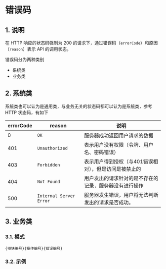 # 错误码

## 1. 说明

在 HTTP 响应的状态码强制为 200 的请求下，通过错误码（`errorCode`）和原因（`reason`）表示 API 的调用状态。

错误码分为两种类别

* 系统类
* 业务类

## 2. 系统类

系统类也可以认为是通用类，与业务无关的状态码都可以认为是系统类，参考 HTTP 状态码，有如下

| errorCode | reason | 说明 |
| - | - | - |
| 0 | `OK` | 服务器成功返回用户请求的数据 |
| 401 | `Unauthorized` | 表示用户没有权限（令牌、用户名、密码错误） |
| 403 | `Forbidden` | 表示用户得到授权（与401错误相对），但是访问是被禁止的 |
| 404 | `Not Found` | 用户发出的请求针对的是不存在的记录，服务器没有进行操作 |
| 500 | `Internal Server Error` | 服务器发生错误，用户将无法判断发出的请求是否成功。 |

## 3. 业务类

### 3.1. 模式

`{模块编号}{操作编号}{错误编号}`

### 3.2. 示例